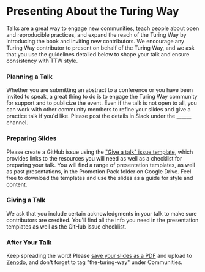 # Presenting About the Turing Way
Talks are a great way to engage new communities, teach people about open and reproducible practices, and expand the reach of the Turing Way by introducing the book and inviting new contributors. We encourage any Turing Way contributor to present on behalf of the Turing Way, and we ask that you use the guidelines detailed below to shape your talk and ensure consistency with TTW style. 

### Planning a Talk
Whether you are submitting an abstract to a conference or you have been invited to speak, a great thing to do is to engage the Turing Way community for support and to publicize the event. Even if the talk is not open to all, you can work with other community members to refine your slides and give a practice talk if you'd like. Please post the details in Slack under the ______ channel.

### Preparing Slides
Please create a GitHub issue using the ["Give a talk" issue template](https://github.com/alan-turing-institute/the-turing-way/issues/new?assignees=&labels=talks-and-workshops%2Cnewsletter&template=give_a_talk.yml&title=%5BTALK%5D+%3Ctitle%3E), which provides links to the resources you will need as well as a checklist for preparing your talk. You will find a range of presentation templates, as well as past presentations, in the Promotion Pack folder on Google Drive. Feel free to download the templates and use the slides as a guide for style and content.

### Giving a Talk
We ask that you include certain acknowledgments in your talk to make sure contributors are credited. You'll find all the info you need in the presentation templates as well as the GitHub issue checklist.

### After Your Talk
Keep spreading the word! Please [save your slides as a PDF](https://www.wikihow.com/Convert-Powerpoint-to-PDF) and upload to [Zenodo](https://zenodo.org/), and don't forget to tag "the-turing-way" under Communities.
